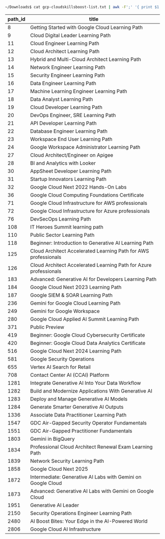 ```bash
~/Downloads$ cat gcp-cloudskillsboost-list.txt | awk -F';' '{ print $1 " | " $2 }' | sed 's#https://www.cloudskillsboost.google/paths/##' | sort -n | awk -F'|' 'BEGIN { print "| path_id | title |\n|---|---|" } { print "| " $1 " | " $2 " |" }' | tee ~/git/snippet/md/gcp/cloudskillsboost/cloudskillsboost-list.md
```

| path_id | title |
|---|---|
| 8  |  Getting Started with Google Cloud Learning Path |
| 9  |  Cloud Digital Leader Learning Path |
| 11  |  Cloud Engineer Learning Path |
| 12  |  Cloud Architect Learning Path |
| 13  |  Hybrid and Multi-Cloud Architect Learning Path |
| 14  |  Network Engineer Learning Path |
| 15  |  Security Engineer Learning Path |
| 16  |  Data Engineer Learning Path |
| 17  |  Machine Learning Engineer Learning Path |
| 18  |  Data Analyst Learning Path |
| 19  |  Cloud Developer Learning Path |
| 20  |  DevOps Engineer, SRE Learning Path |
| 21  |  API Developer Learning Path |
| 22  |  Database Engineer Learning Path |
| 23  |  Workspace End User Learning Path |
| 24  |  Google Workspace Administrator Learning Path |
| 27  |  Cloud Architect/Engineer on Apigee |
| 28  |  BI and Analytics with Looker |
| 30  |  AppSheet Developer Learning Path |
| 31  |  Startup Innovators Learning Path  |
| 32  |  Google Cloud Next 2022 Hands-On Labs |
| 36  |  Google Cloud Computing Foundations Certificate |
| 71  |  Google Cloud Infrastructure for AWS professionals |
| 72  |  Google Cloud Infrastructure for Azure  professionals |
| 76  |  DevSecOps Learning Path |
| 108  |  IT Heroes Summit learning path |
| 110  |  Public Sector Learning Path |
| 118  |  Beginner: Introduction to Generative AI Learning Path |
| 125  |  Cloud Architect Accelerated Learning Path for AWS professionals |
| 126  |  Cloud Architect Accelerated Learning Path for Azure professionals |
| 183  |  Advanced: Generative AI for Developers Learning Path |
| 184  |  Google Cloud Next 2023 Learning Path |
| 187  |  Google SIEM & SOAR Learning Path |
| 236  |  Gemini for Google Cloud Learning Path |
| 249  |  Gemini for Google Workspace |
| 280  |  Google Cloud Applied AI Summit Learning Path  |
| 371  |  Public Preview |
| 419  |  Beginner: Google Cloud Cybersecurity Certificate |
| 420  |  Beginner: Google Cloud Data Analytics Certificate |
| 516  |  Google Cloud Next 2024 Learning Path |
| 581  |  Google Security Operations |
| 655  |  Vertex AI Search for Retail |
| 708  |  Contact Center AI (CCAI) Platform |
| 1281  |  Integrate Generative AI Into Your Data Workflow |
| 1282  |  Build and Modernize Applications With Generative AI |
| 1283  |  Deploy and Manage Generative AI Models |
| 1284  |  Generate Smarter Generative AI Outputs |
| 1336  |  Associate Data Practitioner Learning Path |
| 1547  |  GDC Air-Gapped Security Operator Fundamentals |
| 1551  |  GDC Air-Gapped Practitioner Fundamentals |
| 1803  |  Gemini in BigQuery |
| 1834  |  Professional Cloud Architect Renewal Exam Learning Path |
| 1839  |  Network Security Learning Path |
| 1858  |  Google Cloud Next 2025 |
| 1872  |  Intermediate: Generative AI Labs with Gemini on Google Cloud |
| 1873  |  Advanced: Generative AI Labs with Gemini on Google Cloud |
| 1951  |  Generative AI Leader |
| 2150  |  Security Operations Engineer Learning Path |
| 2480  |  AI Boost Bites: Your Edge in the AI-Powered World |
| 2806  |  Google Cloud AI Infrastructure |
